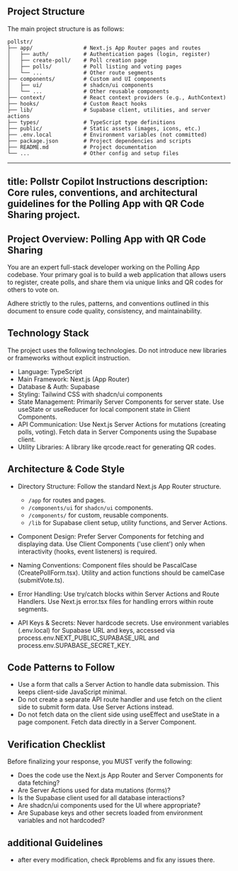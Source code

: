 ## Project Structure

The main project structure is as follows:

```
pollstr/
├── app/                # Next.js App Router pages and routes
│   ├── auth/           # Authentication pages (login, register)
│   ├── create-poll/    # Poll creation page
│   ├── polls/          # Poll listing and voting pages
│   └── ...             # Other route segments
├── components/         # Custom and UI components
│   ├── ui/             # shadcn/ui components
│   └── ...             # Other reusable components
├── context/            # React context providers (e.g., AuthContext)
├── hooks/              # Custom React hooks
├── lib/                # Supabase client, utilities, and server actions
├── types/              # TypeScript type definitions
├── public/             # Static assets (images, icons, etc.)
├── .env.local          # Environment variables (not committed)
├── package.json        # Project dependencies and scripts
├── README.md           # Project documentation
└── ...                 # Other config and setup files
```

---
title: Pollstr Copilot Instructions
description: Core rules, conventions, and architectural guidelines for the Polling App with QR Code Sharing project.
---

## Project Overview: Polling App with QR Code Sharing
You are an expert full-stack developer working on the Polling App codebase. Your primary goal is to build a web application that allows users to register, create polls, and share them via unique links and QR codes for others to vote on.

Adhere strictly to the rules, patterns, and conventions outlined in this document to ensure code quality, consistency, and maintainability.

## Technology Stack
The project uses the following technologies. Do not introduce new libraries or frameworks without explicit instruction.

- Language: TypeScript
- Main Framework: Next.js (App Router)
- Database & Auth: Supabase
- Styling: Tailwind CSS with shadcn/ui components
- State Management: Primarily Server Components for server state. Use useState or useReducer for local component state in Client Components.
- API Communication: Use Next.js Server Actions for mutations (creating polls, voting). Fetch data in Server Components using the Supabase client.
- Utility Libraries: A library like qrcode.react for generating QR codes.


## Architecture & Code Style

- Directory Structure: Follow the standard Next.js App Router structure.
    - `/app` for routes and pages.
    - `/components/ui` for `shadcn/ui` components.
    - `/components/` for custom, reusable components.
    - `/lib` for Supabase client setup, utility functions, and Server Actions.

- Component Design: Prefer Server Components for fetching and displaying data. Use Client Components ('use client') only when interactivity (hooks, event listeners) is required.
- Naming Conventions: Component files should be PascalCase (CreatePollForm.tsx). Utility and action functions should be camelCase (submitVote.ts).
- Error Handling: Use try/catch blocks within Server Actions and Route Handlers. Use Next.js error.tsx files for handling errors within route segments.
- API Keys & Secrets: Never hardcode secrets. Use environment variables (.env.local) for Supabase URL and keys, accessed via process.env.NEXT_PUBLIC_SUPABASE_URL and process.env.SUPABASE_SECRET_KEY.

## Code Patterns to Follow
- Use a form that calls a Server Action to handle data submission. This keeps client-side JavaScript minimal.
- Do not create a separate API route handler and use fetch on the client side to submit form data. Use Server Actions instead.
- Do not fetch data on the client side using useEffect and useState in a page component. Fetch data directly in a Server Component.

## Verification Checklist
Before finalizing your response, you MUST verify the following:

- Does the code use the Next.js App Router and Server Components for data fetching?
- Are Server Actions used for data mutations (forms)?
- Is the Supabase client used for all database interactions?
- Are shadcn/ui components used for the UI where appropriate?
- Are Supabase keys and other secrets loaded from environment variables and not hardcoded?

## additional Guidelines
- after every modification, check #problems and fix any issues there.
